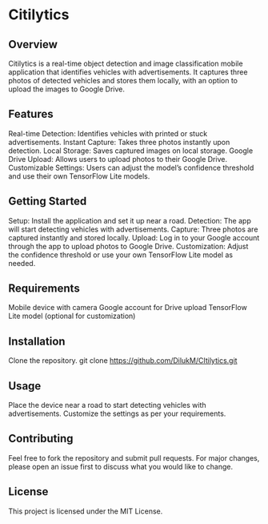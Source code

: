 # Citilytics

## Overview
Citilytics is a real-time object detection and image classification mobile application that identifies vehicles with advertisements. It captures three photos of detected vehicles and stores them locally, with an option to upload the images to Google Drive.

## Features
Real-time Detection: Identifies vehicles with printed or stuck advertisements.
Instant Capture: Takes three photos instantly upon detection.
Local Storage: Saves captured images on local storage.
Google Drive Upload: Allows users to upload photos to their Google Drive.
Customizable Settings: Users can adjust the model’s confidence threshold and use their own TensorFlow Lite models.

## Getting Started
Setup: Install the application and set it up near a road.
Detection: The app will start detecting vehicles with advertisements.
Capture: Three photos are captured instantly and stored locally.
Upload: Log in to your Google account through the app to upload photos to Google Drive.
Customization: Adjust the confidence threshold or use your own TensorFlow Lite model as needed.

## Requirements
Mobile device with camera
Google account for Drive upload
TensorFlow Lite model (optional for customization)

## Installation
Clone the repository.
git clone https://github.com/DilukM/CItilytics.git

## Usage
Place the device near a road to start detecting vehicles with advertisements.
Customize the settings as per your requirements.

## Contributing
Feel free to fork the repository and submit pull requests. For major changes, please open an issue first to discuss what you would like to change.

## License
This project is licensed under the MIT License.
